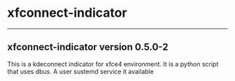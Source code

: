 # xfconnect-indicator
----------------------------------------------------------------------
xfconnect-indicator version 0.5.0-2
----------------------------------------------------------------------
This is a kdeconnect indicator for xfce4 environment.
It is a python script that uses dbus.
A user sustemd service it available
